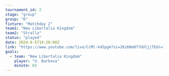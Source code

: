 ```yaml
---
tournament_id: 2
stage: "group"
group: "D"
fixture: "Matchday 2"
team1: "New Libertalia Kingdom"
team2: "Stralla"
status: "played"
date: 2024-8-5T14:20:00Z
link: "https://www.youtube.com/live/CcMl-k45pg4?si=2Kz6NeN77UUljjTE&t=10416"
goals:
  - team: "New Libertalia Kingdom"
    player: "U. Barbosa"
    minute: 63
---
```

